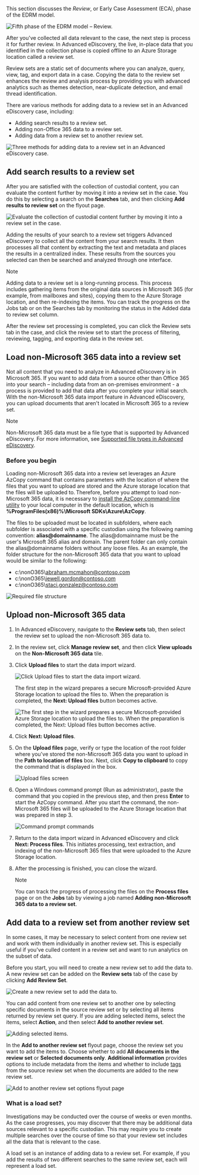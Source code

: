 This section discusses the *Review*, or Early Case Assessment (ECA), phase of the EDRM model.

![Fifth phase of the EDRM model – Review.](../media/edrm-model-3.png) 

After you've collected all data relevant to the case, the next step is process it for further review. In Advanced eDiscovery, the live, in-place data that you identified in the collection phase is copied offline to an Azure Storage location called a review set.

Review sets are a static set of documents where you can analyze, query, view, tag, and export data in a case. Copying the data to the review set enhances the review and analysis process by providing you with advanced analytics such as themes detection, near-duplicate detection, and email thread identification. 

There are various methods for adding data to a review set in an Advanced eDiscovery case, including:
 - Adding search results to a review set.
 - Adding non-Office 365 data to a review set.
 - Adding data from a review set to another review set.

![Three methods for adding data to a review set in an Advanced eDiscovery case.](../media/add-data.png) 
 
## Add search results to a review set 
After you are satisfied with the collection of custodial content, you can evaluate the content further by moving it into a review set in the case. You do this by selecting a search on the **Searches** tab, and then clicking **Add results to review set** on the flyout page.

 ![Evaluate the collection of custodial content further by moving it into a review set in the case.](../media/add-results.png) 

Adding the results of your search to a review set triggers Advanced eDiscovery to collect all the content from your search results. It then processes all that content by extracting the text and metadata and places the results in a centralized index. These results from the sources you selected can then be searched and analyzed through one interface.

> [!NOTE]
> Adding data to a review set is a long-running process. This process includes gathering items from the original data sources in Microsoft 365 (for example, from mailboxes and sites), copying them to the Azure Storage location, and then re-indexing the items. You can track the progress on the Jobs tab or on the Searches tab by monitoring the status in the Added data to review set column. 

After the review set processing is completed, you can click the Review sets tab in the case, and click the review set to start the process of filtering, reviewing, tagging, and exporting data in the review set.

## Load non-Microsoft 365 data into a review set
Not all content that you need to analyze in Advanced eDiscovery is in Microsoft 365. If you want to add data from a source other than Office 365 into your search – including data from an on-premises environment - a process is provided to add that data after you complete your initial search. With the non-Microsoft 365 data import feature in Advanced eDiscovery, you can upload documents that aren't located in Microsoft 365 to a review set. 

> [!NOTE]
> Non-Microsoft 365 data must be a file type that is supported by Advanced eDiscovery. For more information, see [Supported file types in Advanced eDiscovery](https://docs.microsoft.com/microsoft-365/compliance/supported-filetypes-ediscovery20?view=o365-worldwide?azure-portal=true).

### Before you begin
Loading non-Microsoft 365 data into a review set leverages an Azure AzCopy command that contains parameters with the location of where the files that you want to upload are stored and the Azure storage location that the files will be uploaded to. Therefore, before you attempt to load non-Microsoft 365 data, it is necessary to [install the AzCopy command-line utility](https://docs.microsoft.com/azure/storage/common/storage-use-azcopy-v10?azure-portal=true) to your local computer in the default location, which is **%ProgramFiles(x86)%\Microsoft SDKs\Azure\AzCopy**.  

The files to be uploaded must be located in subfolders, where each subfolder is associated with a specific custodian using the following naming convention: **alias\@domainname**. The alias@domainname must be the user's Microsoft 365 alias and domain. The parent folder can only contain the alias@domainname folders without any loose files. As an example, the folder structure for the non-Microsoft 365 data that you want to upload would be similar to the following:
 - c:\nonO365\abraham.mcmahon@contoso.com
 - c:\nonO365\jewell.gordon@contoso.com
 - c:\nonO365\staci.gonzalez@contoso.com
 
![Required file structure](../media/file-structure.png)  

## Upload non-Microsoft 365 data 
1. In Advanced eDiscovery, navigate to the **Review sets** tab, then select the review set to upload the non-Microsoft 365 data to. 
1. In the review set, click **Manage review set**, and then click **View uploads** on the **Non-Microsoft 365 data** tile.
1. Click **Upload files** to start the data import wizard.
 
    ![Click Upload files to start the data import wizard.](../media/review-set.png)  

    The first step in the wizard prepares a secure Microsoft-provided Azure Storage location to upload the files to. When the preparation is completed, the **Next: Upload files** button becomes active.

    ![The first step in the wizard prepares a secure Microsoft-provided Azure Storage location to upload the files to. When the preparation is completed, the Next: Upload files button becomes active.](../media/non-office-data.png)  

1. Click **Next: Upload files**.
1. On the **Upload files** page, verify or type the location of the root folder where you've stored the non-Microsoft 365 data you want to upload in the **Path to location of files** box. Next, click **Copy to clipboard** to copy the command that is displayed in the box.

    ![Upload files screen](../media/non-office-data-upload-files.png)  

1. Open a Windows command prompt (Run as administrator), paste the command that you copied in the previous step, and then press **Enter** to start the AzCopy command. After you start the command, the non-Microsoft 365 files will be uploaded to the Azure Storage location that was prepared in step 3.

    ![Command prompt commands](../media/process-files-2.png)  

1. Return to the data import wizard in Advanced eDiscovery and click **Next: Process files**. This initiates processing, text extraction, and indexing of the non-Microsoft 365 files that were uploaded to the Azure Storage location.
1. After the processing is finished, you can close the wizard.

    > [!NOTE]
    > You can track the progress of processing the files on the **Process files** page or on the **Jobs** tab by viewing a job named **Adding non-Microsoft 365 data to a review set**. 

## Add data to a review set from another review set
In some cases, it may be necessary to select content from one review set and work with them individually in another review set. This is especially useful if you've culled content in a review set and want to run analytics on the subset of data.

Before you start, you will need to create a new review set to add the data to. A new review set can be added on the **Review sets** tab of the case by clicking **Add Review Set**. 

![Create a new review set to add the data to.](../media/add-review-set.png)  

You can add content from one review set to another one by selecting specific documents in the source review set or by selecting all items returned by review set query. If you are adding selected items, select the items, select **Action**, and then select **Add to another review set**.

![Adding selected items.](../media/action.png)  

In the **Add to another review set** flyout page, choose the review set you want to add the items to. Choose whether to add **All documents in the review set** or **Selected documents only**. **Additional information** provides options to include metadata from the items and whether to include [tags](https://docs.microsoft.com/microsoft-365/compliance/tagging-documents?view=o365-worldwide?azure-portal=true) from the source review set when the documents are added to the new review set.

 ![Add to another review set options flyout page](../media/add-to-another-review-set.png) 

### What is a load set?
Investigations may be conducted over the course of weeks or even months. As the case progresses, you may discover that there may be additional data sources relevant to a specific custodian. This may require you to create multiple searches over the course of time so that your review set includes all the data that is relevant to the case. 

A load set is an instance of adding data to a review set. For example, if you add the results of two different searches to the same review set, each will represent a load set. 

